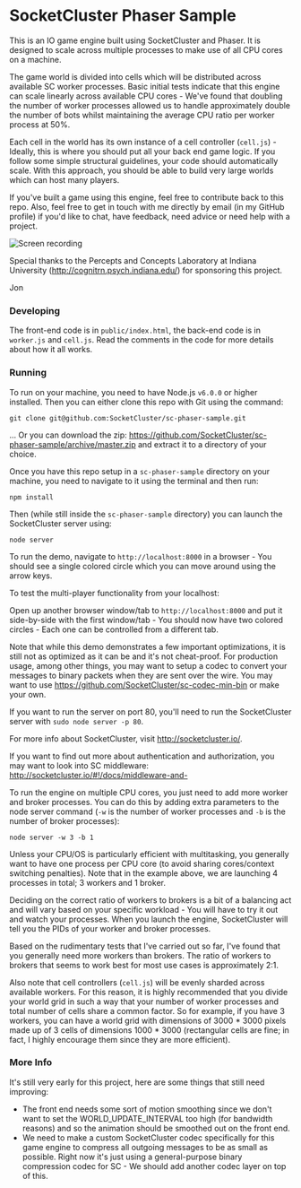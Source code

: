 SocketCluster Phaser Sample
======

This is an IO game engine built using SocketCluster and Phaser.
It is designed to scale across multiple processes to make use of all CPU cores on a machine.

The game world is divided into cells which will be distributed across available SC worker processes.
Basic initial tests indicate that this engine can scale linearly across available CPU cores - We've found that doubling
the number of worker processes allowed us to handle approximately double the number of bots whilst maintaining the average CPU ratio
per worker process at 50%.

Each cell in the world has its own instance of a cell controller (`cell.js`) - Ideally, this is where you should put all your back end game logic.
If you follow some simple structural guidelines, your code should automatically scale.
With this approach, you should be able to build very large worlds which can host many players.

If you've built a game using this engine, feel free to contribute back to this repo.
Also, feel free to get in touch with me directly by email (in my GitHub profile) if you'd like to chat, have feedback,
need advice or need help with a project.

<img alt="Screen recording" src="public/img/sc-phaser.gif" title="IO Grid" />

Special thanks to the Percepts and Concepts Laboratory at Indiana University (http://cognitrn.psych.indiana.edu/) for sponsoring this project.

Jon

### Developing

The front-end code is in `public/index.html`, the back-end code is in `worker.js` and `cell.js`.
Read the comments in the code for more details about how it all works.

### Running

To run on your machine, you need to have Node.js `v6.0.0` or higher installed.
Then you can either clone this repo with Git using the command:

```
git clone git@github.com:SocketCluster/sc-phaser-sample.git
```

... Or you can download the zip: https://github.com/SocketCluster/sc-phaser-sample/archive/master.zip and extract it to a directory of your choice.

Once you have this repo setup in a `sc-phaser-sample` directory on your machine, you need to navigate to it using the terminal and then run:

```
npm install
```

Then (while still inside the `sc-phaser-sample` directory) you can launch the SocketCluster server using:

```
node server
```

To run the demo, navigate to `http://localhost:8000` in a browser - You should see a single colored circle which you can move around
using the arrow keys.

To test the multi-player functionality from your localhost:

Open up another browser window/tab to `http://localhost:8000` and put it side-by-side with the first window/tab - You should now
have two colored circles - Each one can be controlled from a different tab.

Note that while this demo demonstrates a few important optimizations, it is still not as optimized as it can be and it's not cheat-proof.
For production usage, among other things, you may want to setup a codec to convert your messages to binary packets when they are sent over the wire.
You may want to use https://github.com/SocketCluster/sc-codec-min-bin or make your own.

If you want to run the server on port 80, you'll need to run the SocketCluster server with `sudo node server -p 80`.

For more info about SocketCluster, visit http://socketcluster.io/.

If you want to find out more about authentication and authorization, you may want to look into SC middleware: http://socketcluster.io/#!/docs/middleware-and-

To run the engine on multiple CPU cores, you just need to add more worker and broker processes.
You can do this by adding extra parameters to the node server command (`-w` is the number of worker processes and `-b` is the number of broker processes):

```
node server -w 3 -b 1
```

Unless your CPU/OS is particularly efficient with multitasking, you generally want to have one process per CPU core (to avoid sharing cores/context switching penalties). Note that in the example above, we are launching 4 processes in total; 3 workers and 1 broker.

Deciding on the correct ratio of workers to brokers is a bit of a balancing act and will vary based on your specific workload - You will have to try it out and watch your processes. When you launch the engine, SocketCluster will tell you the PIDs of your worker and broker processes.

Based on the rudimentary tests that I've carried out so far, I've found that you generally need more workers than brokers. The ratio of workers to brokers that seems
to work best for most use cases is approximately 2:1.

Also note that cell controllers (`cell.js`) will be evenly sharded across available workers. For this reason, it is highly recommended that you divide your world grid
in such a way that your number of worker processes and total number of cells share a common factor. So for example, if you have 3 workers, you can have a world grid with dimensions of 3000 * 3000 pixels made up of 3 cells of dimensions 1000 * 3000 (rectangular cells are fine; in fact, I highly encourage them since they are more efficient).

### More Info

It's still very early for this project, here are some things that still need improving:

- The front end needs some sort of motion smoothing since we don't want to set the WORLD_UPDATE_INTERVAL too high (for bandwidth reasons) and so the animation should be smoothed out on the front end.
- We need to make a custom SocketCluster codec specifically for this game engine to compress all outgoing messages to be as small as possible. Right now it's just using a general-purpose binary compression codec for SC - We should add another codec layer on top of this.
